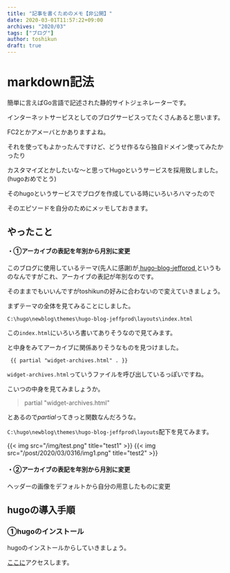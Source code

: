 ```yaml
---
title: "記事を書くためのメモ【非公開】"
date: 2020-03-01T11:57:22+09:00
archives: "2020/03"
tags: ["ブログ"]
author: toshikun
draft: true
---
```


# markdown記法

簡単に言えばGo言語で記述された静的サイトジェネレーターです。

インターネットサービスとしてのブログサービスってたくさんあると思います。

FC2とかアメーバとかありますよね。

それを使ってもよかったんですけど、どうせ作るなら独自ドメイン使ってみたかったり

カスタマイズとかしたいな～と思ってHugoというサービスを採用致しました。(hugoおめでとう)

そのhugoというサービスでブログを作成している時にいろいろハマったので

そのエピソードを自分のためにメッモしておきます。




## やったこと

#### ・①アーカイブの表記を年別から月別に変更
このブログに使用しているテーマ(先人に感謝)が[ hugo-blog-jeffprod ](https://themes.gohugo.io/hugo-blog-jeffprod/)というものなんですがこれ、アーカイブの表記が年別なのです。

そのままでもいいんですがtoshikunの好みに合わないので変えていきましょう。

まずテーマの全体を見てみることにしました。

`C:\hugo\newblog\themes\hugo-blog-jeffprod\layouts\index.html`


この`index.html`にいろいろ書いてありそうなので見てみます。

と中身をみてアーカイブに関係ありそうなものを見つけました。
```
 {{ partial "widget-archives.html" . }} 
```
`widget-archives.html`っていうファイルを呼び出しているっぽいですね。

こいつの中身を見てみましょうか。

>partial "widget-archives.html"

とあるので*partial*ってきっと関数なんだろうな。

`C:\hugo\newblog\themes\hugo-blog-jeffprod\layouts`配下を見てみます。


{{< img src="/img/test.png" title="test1" >}}
{{< img src="/post/2020/03/0316/img1.png" title="test2" >}}


#### ・②アーカイブの表記を年別から月別に変更<br>
ヘッダーの画像をデフォルトから自分の用意したものに変更

## hugoの導入手順

### ①hugoのインストール
hugoのインストールからしていきましょう。

[ここに](https://github.com/gohugoio/hugo/releases)アクセスします。





